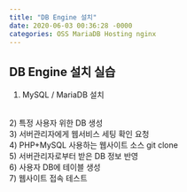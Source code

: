 ```yaml
---
title: "DB Engine 설치"
date: 2020-06-03 00:36:28 -0000
categories: OSS MariaDB Hosting nginx
---
```













## DB Engine 설치 실습 ##
1) MySQL / MariaDB 설치
<br/>
2) 특정 사용자 위한 DB 생성
<br/>
3) 서버관리자에게 웹서비스 세팅 확인 요청
<br/>
4) PHP+MySQL 사용하는 웹사이트 소스 git clone
<br/>
5) 서버관리자로부터 받은 DB 정보 반영
<br/>
6) 사용자 DB에 테이블 생성
<br/>
7) 웹사이트 접속 테스트
<br/>

